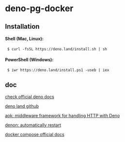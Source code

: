 # deno-pg-docker

## Installation

#### Shell (Mac, Linux):
     $ curl -fsSL https://deno.land/install.sh | sh

#### PowerShell (Windows):
     $ iwr https://deno.land/install.ps1 -useb | iex
     
 
## doc
[check official deno docs](https://doc.deno.land/deno/stable)

[deno land github](https://github.com/denoland/deno_doc)

[aok: middleware framework for handling HTTP with Deno](https://deno.land/x/oak@v10.6.0)

[denon: automatically restart](https://deno.land/x/denon@2.5.0)

[docker compose official docs](https://docs.docker.com/compose/)
